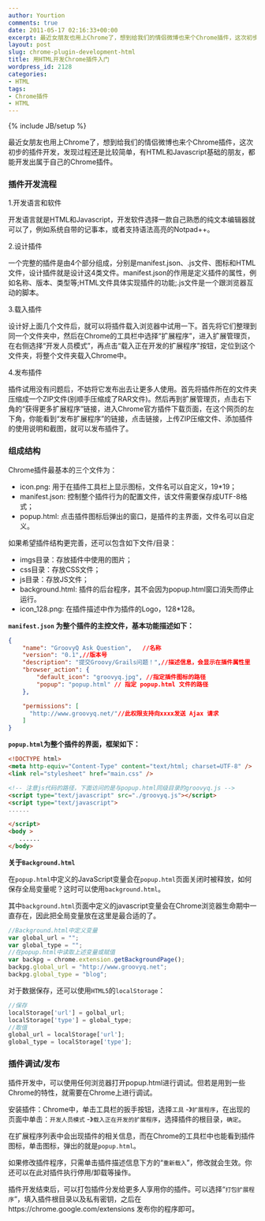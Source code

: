 ```yaml
---
author: Yourtion
comments: true
date: 2011-05-17 02:16:33+00:00
excerpt: 最近女朋友也用上Chrome了，想到给我们的情侣微博也来个Chrome插件，这次初步的插件开发，发现过程还是比较简单，有HTML和Javascript基础的朋友，都能开发出属于自己的Chrome插件。
layout: post
slug: chrome-plugin-development-html
title: 用HTML开发Chrome插件入门
wordpress_id: 2128
categories:
- HTML
tags:
- Chrome插件
- HTML
---
```

{% include JB/setup %}

最近女朋友也用上Chrome了，想到给我们的情侣微博也来个Chrome插件，这次初步的插件开发，发现过程还是比较简单，有HTML和Javascript基础的朋友，都能开发出属于自己的Chrome插件。

### 插件开发流程

1.开发语言和软件

开发语言就是HTML和Javascript，开发软件选择一款自己熟悉的纯文本编辑器就可以了，例如系统自带的记事本，或者支持语法高亮的Notpad++。

2.设计插件

一个完整的插件是由4个部分组成，分别是manifest.json、.js文件、图标和HTML文件，设计插件就是设计这4类文件。manifest.json的作用是定义插件的属性，例如名称、版本、类型等;HTML文件具体实现插件的功能;.js文件是一个跟浏览器互动的脚本。

3.载入插件

设计好上面几个文件后，就可以将插件载入浏览器中试用一下。首先将它们整理到同一个文件夹中，然后在Chrome的工具栏中选择“扩展程序”，进入扩展管理页，在右侧选择“开发人员模式”，再点击“载入正在开发的扩展程序”按钮，定位到这个文件夹，将整个文件夹载入Chrome中。

4.发布插件

插件试用没有问题后，不妨将它发布出去让更多人使用。首先将插件所在的文件夹压缩成一个ZIP文件(别顺手压缩成了RAR文件)。然后再到扩展管理页，点击右下角的“获得更多扩展程序”链接，进入Chrome官方插件下载页面，在这个网页的左下角，你能看到“发布扩展程序”的链接，点击链接，上传ZIP压缩文件、添加插件的使用说明和截图，就可以发布插件了。


### 组成结构

Chrome插件最基本的三个文件为：

* icon.png: 用于在插件工具栏上显示图标，文件名可以自定义，19*19；
* manifest.json: 控制整个插件行为的配置文件，该文件需要保存成UTF-8格式；
* popup.html: 点击插件图标后弹出的窗口，是插件的主界面，文件名可以自定义。

如果希望插件结构更完善，还可以包含如下文件/目录：

* imgs目录：存放插件中使用的图片；
* css目录：存放CSS文件；
* js目录：存放JS文件；
* background.html: 插件的后台程序，其不会因为popup.html窗口消失而停止运行。
* icon_128.png: 在插件描述中作为插件的Logo，128*128。

**```manifest.json``` 为整个插件的主控文件，基本功能描述如下：**

```json
{
    "name": "GroovyQ Ask Question",   //名称
    "version": "0.1",//版本号
    "description": "提交Groovy/Grails问题！",//描述信息，会显示在插件属性里
    "browser_action": {
        "default_icon": "groovyq.jpg", //指定插件图标的路径
        "popup": "popup.html" // 指定 popup.html 文件的路径
    },

    "permissions": [
      "http://www.groovyq.net/"//此权限支持向xxxx发送 Ajax 请求
    ]
}
```

**```popup.html```为整个插件的界面，框架如下：**

```html
<!DOCTYPE html>
<meta http-equiv="Content-Type" content="text/html; charset=UTF-8" />
<link rel="stylesheet" href="main.css" />

<!-- 注意js代码的路径，下面访问的是与popup.html同级目录的groovyq.js -->
<script type="text/javascript" src="./groovyq.js"></script>
<script type="text/javascript">
......

</script>
<body >
   ......
</body>
```

**关于```Background.html```**

在```popup.html```中定义的JavaScript变量会在```popup.html```页面关闭时被释放，如何保存全局变量呢？这时可以使用```background.html```。

其中```background.html```页面中定义的javascript变量会在Chrome浏览器生命期中一直存在，因此把全局变量放在这里是最合适的了。

```javascript
//Background.html中定义变量
var global_url = "";
var global_type = "";
//在popup.html中读取上述变量或赋值
var backpg = chrome.extension.getBackgroundPage();
backpg.global_url = "http://www.groovyq.net";
backpg.global_type = "blog";
```

对于数据保存，还可以使用```HTML5```的```localStorage```：

```javascript
//保存
localStorage['url'] = golbal_url;
localStorage['type'] = global_type;
//取值
global_url = localStorage['url'];
global_type = localStorage['type'];
```

### 插件调试/发布


插件开发中，可以使用任何浏览器打开popup.html进行调试。但若是用到一些Chrome的特性，就需要在Chrome上进行调试。

安装插件：Chrome中，单击工具栏的扳手按钮，选择```工具``` -》```扩展程序```，在出现的页面中单击：```开发人员模式``` -》```载入正在开发的扩展程序```，选择插件的根目录，```确定```。

在扩展程序列表中会出现插件的相关信息，而在Chrome的工具栏中也能看到插件图标，单击图标，弹出的就是```popup.html```。

如果修改插件程序，只需单击插件描述信息下方的“```重新载入```”，修改就会生效。你还可以在此对插件执行停用/卸载等操作。

插件开发结束后，可以打包插件分发给更多人享用你的插件。可以选择“```打包扩展程序```”，填入插件根目录以及私有密钥，之后在https://chrome.google.com/extensions 发布你的程序即可。
